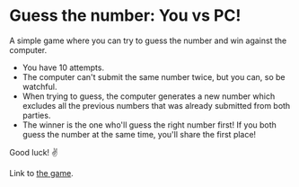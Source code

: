 # Guess the number: You vs PC!
A simple game where you can try to guess the number and win against the computer. 
- You have 10 attempts.
- The computer can't submit the same number twice, but you can, so be watchful.
- When trying to guess, the computer generates a new number which excludes all the previous numbers that was already submitted from both parties.
- The winner is the one who'll guess the right number first! If you both guess the number at the same time, you'll share the first place!

Good luck! ✌

Link to [the game](https://alexzar33.github.io/guess_the_number/).

